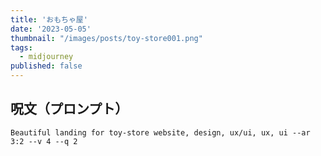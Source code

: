 ```yaml
---
title: 'おもちゃ屋'
date: '2023-05-05'
thumbnail: "/images/posts/toy-store001.png"
tags:
  - midjourney
published: false
---
```


## 呪文（プロンプト）
```
Beautiful landing for toy-store website, design, ux/ui, ux, ui --ar 3:2 --v 4 --q 2
```